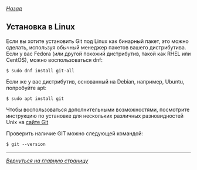 *[Назад](install.md)*

## Установка в Linux
Если вы хотите установить Git под Linux как бинарный пакет, это можно сделать, используя обычный менеджер пакетов вашего дистрибутива. Если у вас Fedora (или другой похожий дистрибутив, такой как RHEL или CentOS), можно воспользоваться dnf:
```
$ sudo dnf install git-all
```
Если же у вас дистрибутив, основанный на Debian, например, Ubuntu, попробуйте apt:
```
$ sudo apt install git
```

Чтобы воспользоваться дополнительными возможностями, посмотрите инструкцию по установке для нескольких различных разновидностей Unix на [сайте Git](https://git-scm.com/download/linux)

Проверить наличие GIT можно следующей командой:
```
$ git --version
```

---
*[Вернуться на главную страницу](../readme.md)*